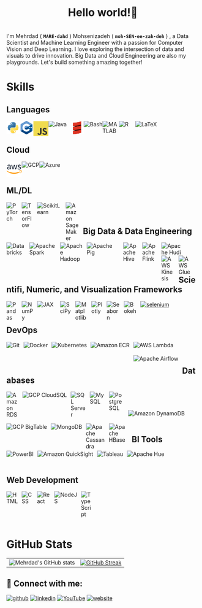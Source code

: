 <h1 align="center">Hello world!👋</h1>
<br>
I'm Mehrdad ( <b><code>MARE-dahd</code></b> ) Mohsenizadeh ( <b><code>moh-SEN-ee-zah-deh</code></b> ) , a Data Scientist and Machine Learning Engineer with a passion for Computer Vision and Deep Learning. I love exploring the intersection of data and visuals to drive innovation. Big Data and Cloud Engineering are also my playgrounds. Let's build something amazing together!

<h1>Skills</h1>

<h2>Languages</h2>
<a href="https://www.python.org">
  <img align="left" alt="Python" height="35px" src="https://raw.githubusercontent.com/devicons/devicon/master/icons/python/python-original.svg" />
</a>
<a href="https://www.w3schools.com/cpp/">
  <img align="left" alt="C++" height="35px" src="https://raw.githubusercontent.com/devicons/devicon/master/icons/cplusplus/cplusplus-original.svg" />
</a>
<a href="https://developer.mozilla.org/en-US/docs/Web/JavaScript">
  <img align="left" alt="JavaScript" height="40px" src="https://raw.githubusercontent.com/devicons/devicon/master/icons/javascript/javascript-original.svg" />
</a>
<a href="https://www.java.com">
  <img align="left" alt="Java" height="35px" style="padding-right:10px;" src="https://cdn.jsdelivr.net/gh/devicons/devicon/icons/java/java-original.svg"/>
</a>
<a href="https://www.scala-lang.org">
  <img align="left" alt="Scala" height="35px" src="https://raw.githubusercontent.com/devicons/devicon/master/icons/scala/scala-original.svg" />
</a>
<a href="https://www.gnu.org/software/bash/">
  <img align="left" alt="Bash" height="35px" src="https://www.vectorlogo.zone/logos/gnu_bash/gnu_bash-icon.svg" />
</a>
<a href="https://www.mathworks.com/">
  <img align="left" alt="MATLAB" width="43px" src="https://upload.wikimedia.org/wikipedia/commons/thumb/2/21/Matlab_Logo.png/800px-Matlab_Logo.png" />
</a>
<a href="https://www.r-studio.com/">
  <img align="left" alt="R" width="43px" src="https://upload.wikimedia.org/wikipedia/commons/thumb/1/1b/R_logo.svg/724px-R_logo.svg.png" />
</a>
<a href="">
  <img align="left" alt="LaTeX" width="90px" src="https://upload.wikimedia.org/wikipedia/commons/thumb/9/92/LaTeX_logo.svg/2560px-LaTeX_logo.svg.png" />
</a>

<br></br>

<h2>Cloud</h2>
<a href="https://aws.amazon.com">
  <img align="left" alt="AWS" width="40px" height="40px" src="https://raw.githubusercontent.com/devicons/devicon/master/icons/amazonwebservices/amazonwebservices-original-wordmark.svg" />
</a>
<a href="https://cloud.google.com">
  <img align="left" alt="GCP" height="30px" src="https://static-00.iconduck.com/assets.00/google-cloud-icon-2048x1646-7admxejz.png" />
</a>
<a href="https://azure.microsoft.com/en-in/">
  <img align="left" alt="Azure" height="35px" style="padding-right:10px;" src="https://www.vectorlogo.zone/logos/microsoft_azure/microsoft_azure-icon.svg" />
</a>

<br></br>

<h2>ML/DL</h2>
<img align="left" alt="PyTorch" width="30px" style="padding-right:10px;" src="https://upload.wikimedia.org/wikipedia/commons/thumb/1/10/PyTorch_logo_icon.svg/1200px-PyTorch_logo_icon.svg.png" />
<img align="left" alt="TensorFlow" width="30px" style="padding-right:10px;" src="https://upload.wikimedia.org/wikipedia/commons/thumb/2/2d/Tensorflow_logo.svg/1200px-Tensorflow_logo.svg.png" />
<img align="left" alt="ScikitLearn" width="65px" style="padding-right:10px;" src="https://upload.wikimedia.org/wikipedia/commons/thumb/0/05/Scikit_learn_logo_small.svg/2560px-Scikit_learn_logo_small.svg.png" />
<img align="left" alt="Amazon SageMaker" width="35px" style="padding-right:10px;" src="https://encrypted-tbn0.gstatic.com/images?q=tbn:ANd9GcSvoQccxkRfQ6HdQxVcAaHp0HGvnmEfGg8c3Dcibz8cv7eaA0UMcM5sc7xUK1MKF0i2hpg&usqp=CAU" />

<br></br>

<h2>Big Data & Data Engineering</h2>
<img align="left" alt="Databricks" width="50px" style="padding-right:10px;" src="https://cdn.freelogovectors.net/wp-content/uploads/2023/04/databrickslogo-freelogovectors.net_.png" />
<img align="left" alt="Apache Spark" width="70px" style="padding-right:10px;" src="https://i0.wp.com/blog.knoldus.com/wp-content/uploads/2018/05/spark-logo-cropped.png?fit=345%2C183&ssl=1" />
<img align="left" alt="Apache Hadoop" width="60px" style="padding-right:10px;" src="https://logowik.com/content/uploads/images/hadoop7135.jpg" />
<img align="left" alt="Apache Pig" width="85px" style="padding-right:10px;" src="https://upload.wikimedia.org/wikipedia/en/b/bc/Apache_Pig_Logo.svg" />
<img align="left" alt="Apache Hive" width="40px" style="padding-right:10px;" src="https://cdn.icon-icons.com/icons2/2699/PNG/512/apache_hive_logo_icon_167867.png" />
<img align="left" alt="Apache Flink" width="40px" style="padding-right:10px;" src="https://flink.apache.org/img/logo/png/1000/flink_squirrel_1000.png" />
<img align="left" alt="Apache Hudi" width="55px" style="padding-right:10px;" src="https://hudi.apache.org/assets/images/logo-big.png" />
<img align="left" alt="AWS Kinesis" width="35px" style="padding-right:10px;" src="https://cdn.worldvectorlogo.com/logos/amazon-kinesis-1.svg" />
<img align="left" alt="AWS Glue" width="35px" style="padding-right:10px;" src="https://d3g9o9u8re44ak.cloudfront.net/logo/40c0988b-b7ec-4c51-9732-5fd3c7d52928/96ad06d5-cf24-4ffe-94fb-5d3085d7d3eb.png" />

<br></br>

<h2>Scientifi, Numeric, and Visualization Frameworks</h2>
<img align="left" alt="Pandas" width="30px" style="padding-right:10px;" src="https://upload.wikimedia.org/wikipedia/commons/thumb/2/22/Pandas_mark.svg/800px-Pandas_mark.svg.png" />
<img align="left" alt="NumPy" width="30px" style="padding-right:10px;" src="https://cdn.worldvectorlogo.com/logos/numpy-1.svg" />
<img align="left" alt="JAX" width="50px" style="padding-right:10px;" src="https://upload.wikimedia.org/wikipedia/commons/thumb/8/86/Google_JAX_logo.svg/1024px-Google_JAX_logo.svg.png" />
<img align="left" alt="SciPy" width="30px" style="padding-right:10px;" src="https://upload.wikimedia.org/wikipedia/commons/thumb/b/b2/SCIPY_2.svg/2048px-SCIPY_2.svg.png" />
<img align="left" alt="Matplotlib" width="32px" style="padding-right:10px;" src="https://encrypted-tbn0.gstatic.com/images?q=tbn:ANd9GcRSLd8ByI6wtHay1qL7dedyLCtl6PwKne6hUbVn0FGvhg&s" />
<img align="left" alt="Plotly" width="30px" style="padding-right:10px;" src="https://avatars.githubusercontent.com/u/5997976?s=400&v=4" />
<img align="left" alt="Seaborn" width="35px" style="padding-right:10px;" src="https://seaborn.pydata.org/_images/logo-mark-lightbg.svg" />
<img align="left" alt="Bokeh" width="33px" style="padding-right:10px;" src="https://encrypted-tbn0.gstatic.com/images?q=tbn:ANd9GcT6t5V6RjCZ9Sg9orOx-hFlaoc5K5mQPO9x_u73ZbMwYw&s" />
<a href="https://www.selenium.dev" target="_blank" rel="noreferrer">
  <img src="https://raw.githubusercontent.com/detain/svg-logos/780f25886640cef088af994181646db2f6b1a3f8/svg/selenium-logo.svg" alt="selenium" height="35"/>
</a>
<br></br>

<h2>DevOps</h2>
<img align="left" alt="Git" width="35px" style="padding-right:10px;" src="https://cdn.jsdelivr.net/gh/devicons/devicon/icons/git/git-original.svg" />
<img align="left" alt="Docker" height="40px" style="padding-right:10px;" src="https://www.svgrepo.com/show/373553/docker.svg" />
<img align="left" alt="Kubernetes" height="35px" style="padding-right:10px;" src="https://encrypted-tbn0.gstatic.com/images?q=tbn:ANd9GcQKYI17Mk9ZiVd9F-PpXb3wjE9H0xAM4aWL1aS7nwbXMQ&s" />
<img align="left" alt="Amazon ECR" height="36px" style="padding-right:10px;" src="https://encrypted-tbn0.gstatic.com/images?q=tbn:ANd9GcRod7Bh_H-vJ08F9jEbNjXcn2bNV4_z3BSaw1numAMnkw&s" />
<img align="left" alt="AWS Lambda" height="35px" style="padding-right:10px;" src="https://cdn.worldvectorlogo.com/logos/aws-lambda-1.svg" />
<img align="left" alt="Apache Airflow" height="33px" style="padding-right:10px;" src="https://encrypted-tbn0.gstatic.com/images?q=tbn:ANd9GcQafBudELokM2IoKPRzRHz1dxvFYEFe9b-qmQ3XquSEOQ&s" />

<br></br>

<h2>Databases</h2>
<img align="left" alt="Amazon RDS" width="32px" style="padding-right:10px;" src="https://cdn.worldvectorlogo.com/logos/aws-rds.svg" />
<img align="left" alt="GCP CloudSQL" height="35px" style="padding-right:10px;" src="https://encrypted-tbn0.gstatic.com/images?q=tbn:ANd9GcSB-UJZsGUnlap7ZpsikwAqrxEJQqIyj-XO0z62JsL8Sw&s" />
<img align="left" alt="SQL Server" width="40px" style="padding-right:10px;" src="https://cf.appdrag.com/dashboard-openvm-clo-b2d42c/uploads/microsoft-sql-server-logo-vector-svg-PDgP.png" />
<img align="left" alt="MySQL" width="40px" style="padding-right:10px;" src="https://cdn.worldvectorlogo.com/logos/mysql-6.svg" />
<img align="left" alt="PostgreSQL" width="40px" style="padding-right:10px;" src="https://upload.wikimedia.org/wikipedia/commons/thumb/2/29/Postgresql_elephant.svg/993px-Postgresql_elephant.svg.png" />

<br></br>

<img align="left" alt="Amazon DynamoDB" height="35px" style="padding-right:10px;" src="https://static-00.iconduck.com/assets.00/aws-dynamodb-icon-454x512-53ebjxww.png" />
<img align="left" alt="GCP BigTable" height="40px" style="padding-right:10px;" src="https://cloud-icons.onemodel.app/gcp/bigtable/bigtable.png" />
<img align="left" alt="MongoDB" height="40px" style="padding-right:10px;" src="https://cdn.worldvectorlogo.com/logos/mongodb-icon-1.svg" />
<img align="left" alt="Apache Cassandra" width="50px" style="padding-right:10px;" src="https://upload.wikimedia.org/wikipedia/commons/1/1e/Apache-cassandra-icon.png" />
<img align="left" alt="Apache HBase" width="50px" style="padding-right:10px;" src="https://cdn.worldvectorlogo.com/logos/hbase.svg" />

<br></br>

<h2>BI Tools</h2>
<img align="left" alt="PowerBI" height="30px" style="padding-right:10px;" src="https://upload.wikimedia.org/wikipedia/commons/c/cf/New_Power_BI_Logo.svg" />
<img align="left" alt="Amazon QuickSight" height="30px" style="padding-right:10px;" src="https://cdn.worldvectorlogo.com/logos/amazon-quicksight.svg" />
<img align="left" alt="Tableau" height="30px" style="padding-right:10px;" src="https://cdn.worldvectorlogo.com/logos/tableau-software.svg" />
<img align="left" alt="Apache Hue" height="25px" style="padding-right:10px;" src="https://pbs.twimg.com/media/DcNg-aiV0AAXh-k.png" />

<br></br>

<h2>Web Development</h2>
<img align="left" alt="HTML" width="30px" style="padding-right:10px;" src="https://cdn.jsdelivr.net/gh/devicons/devicon/icons/html5/html5-plain.svg" />
<img align="left" alt="CSS" width="30px" style="padding-right:10px;" src="https://cdn.jsdelivr.net/gh/devicons/devicon/icons/css3/css3-plain.svg" />
<img align="left" alt="React" width="35px" style="padding-right:10px;" src="https://cdn.jsdelivr.net/gh/devicons/devicon/icons/react/react-original.svg" />
<img align="left" alt="NodeJS" width="60px" style="padding-right:10px;" src="https://miro.medium.com/v2/resize:fit:365/1*Jr3NFSKTfQWRUyjblBSKeg.png" />
<img align="left" alt="TypeScript" width="30px" style="padding-right:10px;" src="https://cdn.jsdelivr.net/gh/devicons/devicon/icons/typescript/typescript-plain.svg" />
<!-- <img align="left" alt="ExpressJS" width="120px" style="padding-right:10px;" src="https://cdn.buttercms.com/2q5r816LTo2uE9j7Ntic" /> -->

<!--
<br></br>
<h2>Operating System</h2>
<img align="left" alt="Windows" height="30px" style="padding-right:10px;" src="https://seeklogo.com/images/W/windows-10-icon-logo-5BC5C69712-seeklogo.com.png" />
<img align="left" alt="macOS" height="30px" style="padding-right:10px;" src="https://logowik.com/content/uploads/images/apple-black8038.jpg" />
<img align="left" alt="Linux" height="30px" style="padding-right:10px;" src="https://cdn.pixabay.com/photo/2014/03/24/10/46/tux-293844_640.png" />
-->

<br></br>

<br></br>

<h1>GitHub Stats</h1>
<table>
  <tr>
    <td>
      <img src="https://github-readme-stats.vercel.app/api?username=mehrdadmohsenizadeh&show_icons=true&border_color&include_all_commits=true&hide_border=true" alt="Mehrdad's GitHub stats">
    </td>
    <td>
      <a href="https://git.io/streak-stats">
        <img src="https://streak-stats.demolab.com/?user=mehrdadmohsenizadeh&hide_border=true" alt="GitHub Streak">
      </a>
    </td>
  </tr>
</table>


<h2> 🤳 Connect with me:</h2>

[<img src='https://cdn.jsdelivr.net/npm/simple-icons@3.0.1/icons/github.svg' alt='github' height='30' width="30px">](https://github.com/mehrdadmohsenizadeh)
[<img src='https://cdn.jsdelivr.net/npm/simple-icons@3.0.1/icons/linkedin.svg' alt='linkedin' height='30' width="30px">](https://www.linkedin.com/in/mehrdad-mohsenizadeh/)
[<img src='https://cdn.jsdelivr.net/npm/simple-icons@3.0.1/icons/youtube.svg' alt='YouTube' height='30' width="30px">](https://www.youtube.com/channel/m3hrdadmz)
[<img src='https://cdn4.iconfinder.com/data/icons/gambling-15/48/97-512.png' alt='website' height='30' width="30px">](mehrdadmohsenizadeh)  




<!--
**mehrdadmohsenizadeh/mehrdadmohsenizadeh** is a ✨ _special_ ✨ repository because its `README.md` (this file) appears on your GitHub profile.

Here are some ideas to get you started:

- 🔭 I’m currently working on ...
- 🌱 I’m currently learning ...
- 👯 I’m looking to collaborate on ...
- 🤔 I’m looking for help with ...
- 💬 Ask me about ...
- 📫 How to reach me: ...
- 😄 Pronouns: ...
- ⚡ Fun fact: ...
-->
